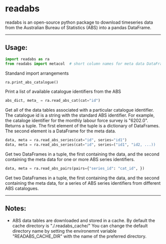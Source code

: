 # readabs

readabs is an open-source python package to download timeseries data from
the Australian Bureau of Statistics (ABS) into a pandas DataFrame.


---


## Usage:

```python
import readabs as ra
from readabs import metacol  # short column names for meta data DataFrames
```
Standand import arrangements 


```python
ra.print_abs_catalogue()
```
Print a list of available catalogue identifiers from the ABS


```python
abs_dict, meta_ = ra.read_abs_cat(cat="id")
```
Get all of the data tables associated with a particular catalogue identifier.
The catalogue id is a string with the standard ABS identifier. For example, the 
cataloge identifier for the monthly labour force survey is "6202.0".
Returns a tuple. The first element of the tuple is a dictionary of DataFrames.
The second element is a DataFrame for the meta data.


```python
data, meta = ra.read_abs_series(cat="id", series="id1")
data, meta = ra.read_abs_series(cat="id", series=("id1", "id2, ...))
```
Get two DataFrames in a tuple, the first containing the data, and the
second containing the meta data for one or more ABS series identifiers.


```python
data, meta = ra.read_abs_pairs(pairs={"series_id": "cat_id", })
```
Get two DataFrames in a tuple, the first containing the data, and the 
second containing the meta data, for a series of ABS series identifiers
from different ABS catalogues.


---


## Notes:

 * ABS data tables are downloaded and stored in a cache. By default the cache
   directory is "./.readabs_cache/" You can change the default directory name by setting
   the environemnt variable "READABS_CACHE_DIR" with the name of the preferred directory.

